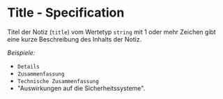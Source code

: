 # Title - Specification

Titel der Notiz (`title`) vom Wertetyp `string` mit 1 oder mehr Zeichen gibt eine kurze Beschreibung des Inhalts der Notiz.

*Beispiele:*

* `Details`
* `Zusammenfassung`
* `Technische Zusammenfassung`
* "Auswirkungen auf die Sicherheitssysteme".